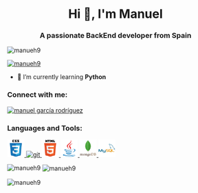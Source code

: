 
<h1 align="center">Hi 👋, I'm Manuel</h1>
<h3 align="center">A passionate BackEnd developer from Spain</h3>

<p align="left"> <img src="https://komarev.com/ghpvc/?username=manueh9&label=Profile%20views&color=0e75b6&style=flat" alt="manueh9" /> </p>

<p align="left"> <a href="https://github.com/ryo-ma/github-profile-trophy"><img src="https://github-profile-trophy.vercel.app/?username=manueh9" alt="manueh9" /></a> </p>

- 🌱 I’m currently learning **Python**

<h3 align="left">Connect with me:</h3>
<p align="left">
<a href="https://linkedin.com/in/manuel garcía rodríguez" target="blank"><img align="center" src="https://raw.githubusercontent.com/rahuldkjain/github-profile-readme-generator/master/src/images/icons/Social/linked-in-alt.svg" alt="manuel garcía rodríguez" height="30" width="40" /></a>
</p>

<h3 align="left">Languages and Tools:</h3>
<p align="left"> <a href="https://www.w3schools.com/css/" target="_blank" rel="noreferrer"> <img src="https://raw.githubusercontent.com/devicons/devicon/master/icons/css3/css3-original-wordmark.svg" alt="css3" width="40" height="40"/> </a> <a href="https://git-scm.com/" target="_blank" rel="noreferrer"> <img src="https://www.vectorlogo.zone/logos/git-scm/git-scm-icon.svg" alt="git" width="40" height="40"/> </a> <a href="https://www.w3.org/html/" target="_blank" rel="noreferrer"> <img src="https://raw.githubusercontent.com/devicons/devicon/master/icons/html5/html5-original-wordmark.svg" alt="html5" width="40" height="40"/> </a> <a href="https://www.java.com" target="_blank" rel="noreferrer"> <img src="https://raw.githubusercontent.com/devicons/devicon/master/icons/java/java-original.svg" alt="java" width="40" height="40"/> </a> <a href="https://www.mongodb.com/" target="_blank" rel="noreferrer"> <img src="https://raw.githubusercontent.com/devicons/devicon/master/icons/mongodb/mongodb-original-wordmark.svg" alt="mongodb" width="40" height="40"/> </a> <a href="https://www.mysql.com/" target="_blank" rel="noreferrer"> <img src="https://raw.githubusercontent.com/devicons/devicon/master/icons/mysql/mysql-original-wordmark.svg" alt="mysql" width="40" height="40"/> </a> </p>

<p><img align="left" src="https://github-readme-stats.vercel.app/api/top-langs?username=manueh9&show_icons=true&locale=en&layout=compact" alt="manueh9" /></p>

<p>&nbsp;<img align="center" src="https://github-readme-stats.vercel.app/api?username=manueh9&show_icons=true&locale=en" alt="manueh9" /></p>

<p><img align="center" src="https://github-readme-streak-stats.herokuapp.com/?user=manueh9&" alt="manueh9" /></p>
